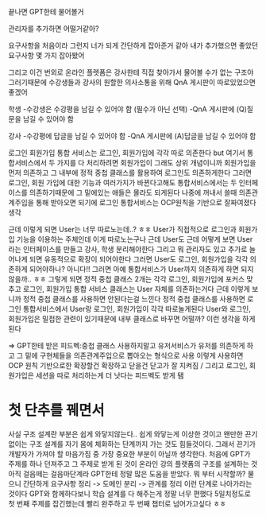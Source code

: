 끝나면 GPT한테 물어볼거

관리자를 추가하면 어떨거같아?

 
요구사항을 처음이라 그런지 너가 되게 간단하게 잡아준거 같아 내가 추가했으면 좋았던 요구사항 몇 가지 잡아봤어

그리고 이건 번외로 온라인 플렛폼은 강사한테 직접 찾아가서 물어볼 수가 없는 구조야 그러기때문에 수강생들과 강사의 원할한 의사소통을 위해 QnA 게시판이 따로있었으면 좋겠어 

학생
-수강생은 수강평을 남길 수 있어야 함 (필수가 아닌 선택)
-QnA 게시판에 (Q)질문을 남길 수 있어야 함 

강사
-수강평에 답글을 남길 수 있어야 함
-QnA 게시판에 (A)답글을 남길 수 있어야 함 



 로그인 회원가입 통합 서비스는 로그인, 회원가입에 각각 따로 의존한다 but 여기서 통합서비스에서 두 가지를 다 처리하려면 회원가입이 그래도 상위 개념이니까 회원가입을 먼저 의존하고 그 내부에 정적 중첩 클래스를 활용하여 로그인도 의존하게한다 그러면 로그인, 회원 가입에 대한 기능과 여러가지가 바뀐다고해도 통합서비스에서는 두 인터페이스를 의존하기때문에 그 밑에있는 애들은 몰라도 되게된다 나중에 꺼내서 쓸때 의존관계주입을 통해 받아오면 되기에 로그인 통합서비스는 OCP원칙을 기반으로 잘짜여졌다 생각


근데 이렇게 되면 User는 너무 따로노는데..? ㅎㅎ User가 직접적으로 로그인과 회원가입 기능을 이용하는 주체인데 이게 따로노는구나 근데 User도 근데 어떻게 보면 User라는 인터페이스를 만들고 강사, 학생 분리해야한다 그리고 뭐 관리자도 있고 추가로 늘어나게 되면 유동적으로 확장이 되어야한다 그러면 User도 로그인, 회원가입을 각각 의존하게 되어야하나? 아니다!! 그러면 아예 통합서비스가 User까지 의존하게 하면 되지않을까.. ㅎㅎ 그렇게 되면 정적 중첩 클래스 2개는 각각 로그인, 회원가입에 포커스 맞추고 로그인, 회원가입 통합 서비스 클래스는 User 자체를 의존하는거다 근데 이렇게 보니까 정적 중첩 클래스를 사용하면 안된다는걸 느낀다 정적 중첩 클래스를 사용하면 로그인 통합서비스에서 User랑 로그인, 회원가입이 각각 따로놀게된다 User와 로그인, 회원가입은 밀접한 관련이 있기때문에 내부 클래스로 바꾸면 어떨까? 이런 생각을 하게된다 

=> GPT한테 받은 피드벡:중첩 클래스 사용하지말고 유저서비스가 유저를 의존하게 하고 그 밑에 구현체들을 의존관계주입으로 뽑아오는 형식으로 사용 이렇게 사용하면 OCP 원칙 기반으로한 확장할건 확장하고 닫을건 닫고가 잘 지켜짐 / 그리고 로그인, 회원가입은 세션을 따로 처리하는게 더 낫다는 피드벡도 받게 됌 

# 첫 단추를 꿰면서 
사실 구조 설계란 부분은 쉽게 와닿지않는다.. 쉽게 와닿는게 이상한 것이고 왠만한 끈기없이는 구조 설계를 자기 몸에 체화하는 단계까지 가는 것도 힘들것이다. 그래서 끈기가 개발자가 가져야 할 마음가짐 중 가장 중요한 부분이 아닐까 생각한다.
처음에 GPT가 주제를 하나 던져주고 그 주제로 받게 된 것이 온라인 강의 플랫폼의 구조를 설계하는 것 아직 걸음떼는 걸음마단계라 GPT한테 정말 많은 도움을 받았다. 뭐 부터 시작할까? 물으니 간단하게 요구사항 정리 -> 도메인 분리 -> 관계를 정리 이런 단계로 나아가라는 것이다 GPT와 함께하다보니 학습 설계를 다 해주는게 정말 너무 편했다 5일치정도로 첫 번째 주제를 잡긴했는데 빨리 완주하고 두 번째 챕터로 넘어가고싶다 ㅎㅎ